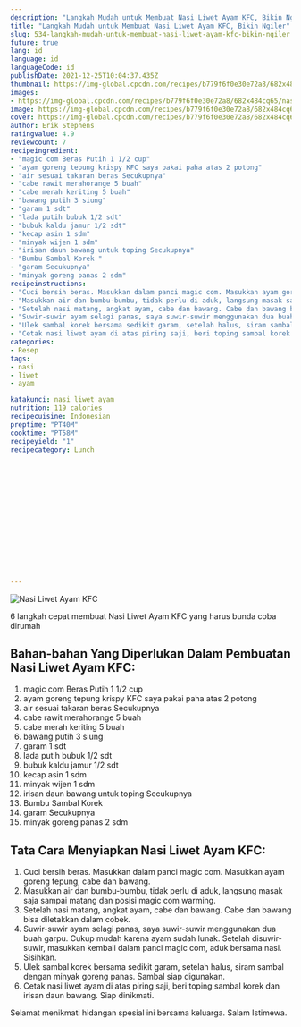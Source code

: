 ```yaml
---
description: "Langkah Mudah untuk Membuat Nasi Liwet Ayam KFC, Bikin Ngiler"
title: "Langkah Mudah untuk Membuat Nasi Liwet Ayam KFC, Bikin Ngiler"
slug: 534-langkah-mudah-untuk-membuat-nasi-liwet-ayam-kfc-bikin-ngiler
future: true
lang: id
language: id
languageCode: id
publishDate: 2021-12-25T10:04:37.435Z 
thumbnail: https://img-global.cpcdn.com/recipes/b779f6f0e30e72a8/682x484cq65/nasi-liwet-ayam-kfc-foto-resep-utama.webp
images:
- https://img-global.cpcdn.com/recipes/b779f6f0e30e72a8/682x484cq65/nasi-liwet-ayam-kfc-foto-resep-utama.webp
image: https://img-global.cpcdn.com/recipes/b779f6f0e30e72a8/682x484cq65/nasi-liwet-ayam-kfc-foto-resep-utama.webp
cover: https://img-global.cpcdn.com/recipes/b779f6f0e30e72a8/682x484cq65/nasi-liwet-ayam-kfc-foto-resep-utama.webp
author: Erik Stephens
ratingvalue: 4.9
reviewcount: 7
recipeingredient:
- "magic com Beras Putih 1 1/2 cup"
- "ayam goreng tepung krispy KFC saya pakai paha atas 2 potong"
- "air sesuai takaran beras Secukupnya"
- "cabe rawit merahorange 5 buah"
- "cabe merah keriting 5 buah"
- "bawang putih 3 siung"
- "garam 1 sdt"
- "lada putih bubuk 1/2 sdt"
- "bubuk kaldu jamur 1/2 sdt"
- "kecap asin 1 sdm"
- "minyak wijen 1 sdm"
- "irisan daun bawang untuk toping Secukupnya"
- "Bumbu Sambal Korek "
- "garam Secukupnya"
- "minyak goreng panas 2 sdm"
recipeinstructions:
- "Cuci bersih beras. Masukkan dalam panci magic com. Masukkan ayam goreng tepung, cabe dan bawang."
- "Masukkan air dan bumbu-bumbu, tidak perlu di aduk, langsung masak saja sampai matang dan posisi magic com warming."
- "Setelah nasi matang, angkat ayam, cabe dan bawang. Cabe dan bawang bisa diletakkan dalam cobek."
- "Suwir-suwir ayam selagi panas, saya suwir-suwir menggunakan dua buah garpu. Cukup mudah karena ayam sudah lunak. Setelah disuwir-suwir, masukkan kembali dalam panci magic com, aduk bersama nasi. Sisihkan."
- "Ulek sambal korek bersama sedikit garam, setelah halus, siram sambal dengan minyak goreng panas. Sambal siap digunakan."
- "Cetak nasi liwet ayam di atas piring saji, beri toping sambal korek dan irisan daun bawang. Siap dinikmati."
categories:
- Resep
tags:
- nasi
- liwet
- ayam

katakunci: nasi liwet ayam 
nutrition: 119 calories
recipecuisine: Indonesian
preptime: "PT40M"
cooktime: "PT58M"
recipeyield: "1"
recipecategory: Lunch


     
    
    
    
    
    
    
    
    
    
    
      
    
---
```



![Nasi Liwet Ayam KFC](https://img-global.cpcdn.com/recipes/b779f6f0e30e72a8/682x484cq65/nasi-liwet-ayam-kfc-foto-resep-utama.webp)

6 langkah cepat membuat  Nasi Liwet Ayam KFC yang harus bunda coba dirumah

<!--inarticleads1-->

## Bahan-bahan Yang Diperlukan Dalam Pembuatan Nasi Liwet Ayam KFC:

1. magic com Beras Putih 1 1/2 cup
1. ayam goreng tepung krispy KFC saya pakai paha atas 2 potong
1. air sesuai takaran beras Secukupnya
1. cabe rawit merahorange 5 buah
1. cabe merah keriting 5 buah
1. bawang putih 3 siung
1. garam 1 sdt
1. lada putih bubuk 1/2 sdt
1. bubuk kaldu jamur 1/2 sdt
1. kecap asin 1 sdm
1. minyak wijen 1 sdm
1. irisan daun bawang untuk toping Secukupnya
1. Bumbu Sambal Korek 
1. garam Secukupnya
1. minyak goreng panas 2 sdm



<!--inarticleads2-->

## Tata Cara Menyiapkan Nasi Liwet Ayam KFC:

1. Cuci bersih beras. Masukkan dalam panci magic com. Masukkan ayam goreng tepung, cabe dan bawang.
1. Masukkan air dan bumbu-bumbu, tidak perlu di aduk, langsung masak saja sampai matang dan posisi magic com warming.
1. Setelah nasi matang, angkat ayam, cabe dan bawang. Cabe dan bawang bisa diletakkan dalam cobek.
1. Suwir-suwir ayam selagi panas, saya suwir-suwir menggunakan dua buah garpu. Cukup mudah karena ayam sudah lunak. Setelah disuwir-suwir, masukkan kembali dalam panci magic com, aduk bersama nasi. Sisihkan.
1. Ulek sambal korek bersama sedikit garam, setelah halus, siram sambal dengan minyak goreng panas. Sambal siap digunakan.
1. Cetak nasi liwet ayam di atas piring saji, beri toping sambal korek dan irisan daun bawang. Siap dinikmati.




Selamat menikmati hidangan spesial ini bersama keluarga. Salam Istimewa.
